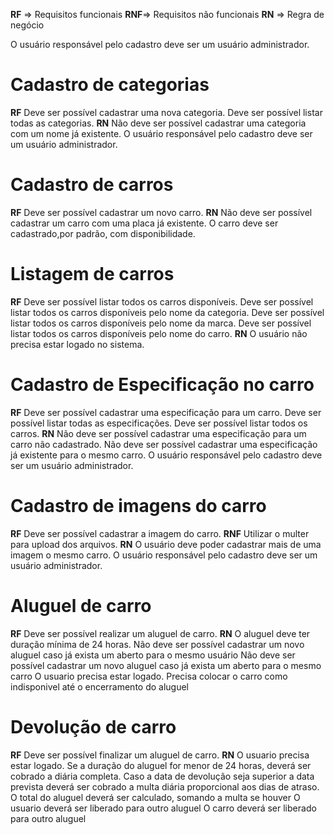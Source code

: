 **RF** => Requisitos funcionais
**RNF**=> Requisitos não funcionais
**RN** => Regra de negócio


O usuário responsável pelo cadastro deve ser um usuário administrador.


# Cadastro de categorias
**RF**
Deve ser possível cadastrar uma nova categoria.
Deve ser possível listar todas as categorias.
**RN**
Não deve ser possível cadastrar uma categoria com um nome já existente.
O usuário responsável pelo cadastro deve ser um usuário administrador.

# Cadastro de carros
**RF**
Deve ser possível cadastrar um novo carro.
**RN**
Não deve ser possível cadastrar um carro com uma placa já existente.
O carro deve ser cadastrado,por padrão, com disponibilidade.

# Listagem de carros
**RF**
Deve ser possível listar todos os carros disponíveis.
Deve ser possível listar todos os carros disponíveis pelo nome da categoria.
Deve ser possível listar todos os carros disponíveis pelo nome da marca.
Deve ser possível listar todos os carros disponíveis pelo nome do carro.
**RN**
O usuário não precisa estar logado no sistema.

# Cadastro de Especificação no carro
**RF**
Deve ser possível cadastrar uma especificação para um carro.
Deve ser possível listar todas as especificações.
Deve ser possível listar todos os carros.
**RN**
Não deve ser possível cadastrar uma especificação para um carro não cadastrado.
Não deve ser possível cadastrar uma especificação já existente para o mesmo carro.
O usuário responsável pelo cadastro deve ser um usuário administrador.

# Cadastro de imagens do carro
**RF**
Deve ser possível cadastrar a imagem do carro.
**RNF**
Utilizar o multer para upload dos arquivos.
**RN**
O usuário deve poder cadastrar mais de uma imagem o mesmo carro.
O usuário responsável pelo cadastro deve ser um usuário administrador.

# Aluguel de carro
**RF**
Deve ser possível realizar um aluguel de carro.
**RN**
O aluguel deve ter duração mínima de 24 horas.
Não deve ser possível cadastrar um novo aluguel caso já exista um aberto para o mesmo usuário
Não deve ser possível cadastrar um novo aluguel caso já exista um aberto para o mesmo carro
O usuario precisa estar logado.
Precisa colocar o carro como indisponivel até o encerramento do aluguel

# Devolução de carro
**RF**
Deve ser possível finalizar um aluguel de carro.
**RN**
O usuario precisa estar logado.
Se a duração do aluguel for menor de 24 horas, deverá ser cobrado a diária completa.
Caso a data de devolução seja superior a data prevista deverá ser cobrado a multa diária proporcional aos dias de atraso.
O total do aluguel deverá ser calculado, somando a multa se houver
O usuario deverá ser liberado para outro aluguel
O carro deverá ser liberado para outro aluguel
